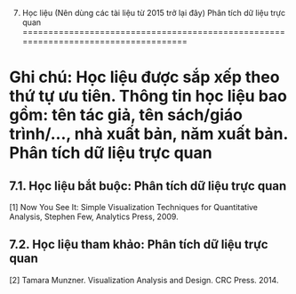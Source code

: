 7. Học liệu (Nên dùng các tài liệu từ 2015 trở lại đây) Phân tích dữ liệu trực quan
===================================================================================

Ghi chú: Học liệu được sắp xếp theo thứ tự ưu tiên. Thông tin học liệu bao gồm: tên tác giả, tên sách/giáo trình/..., nhà xuất bản, năm xuất bản. Phân tích dữ liệu trực quan
=============================================================================================================================================================================

7.1. Học liệu bắt buộc: Phân tích dữ liệu trực quan
---------------------------------------------------

\[1\] Now You See It: Simple Visualization Techniques for Quantitative
Analysis, Stephen Few, Analytics Press, 2009.

 7.2. Học liệu tham khảo: Phân tích dữ liệu trực quan
----------------------------------------------------

\[2\] Tamara Munzner. Visualization Analysis and Design. CRC Press.
2014.

